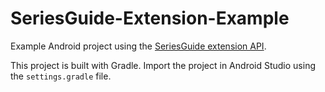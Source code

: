 SeriesGuide-Extension-Example
=============================

Example Android project using the [SeriesGuide extension API](https://github.com/UweTrottmann/SeriesGuide/wiki/Extension-API).

This project is built with Gradle. Import the project in Android Studio using the `settings.gradle` file.
